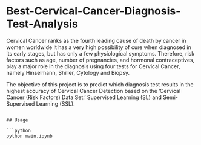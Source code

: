 # Best-Cervical-Cancer-Diagnosis-Test-Analysis

Cervical Cancer ranks as the fourth leading cause of death by cancer in women worldwide It has a very high possibility of cure when diagnosed in its early stages, but has only a few physiological symptoms. Therefore, risk factors such as age, number of pregnancies, and hormonal contraceptives, play a major role in the diagnosis using four tests for Cervical Cancer, namely Hinselmann, Shiller, Cytology and Biopsy.

The objective of this project is to predict which diagnosis test results in the
highest accuracy of Cervical Cancer Detection based on the ’Cervical Cancer (Risk Factors) Data
Set.’ Supervised Learning (SL) and Semi-Supervised Learning (SSL).

```

## Usage

```python
python main.ipynb
```
